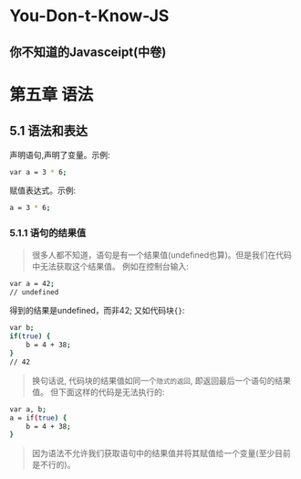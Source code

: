 # You-Don-t-Know-JS
你不知道的Javasceipt(中卷)
-------------------------------
#  第五章 语法
## 5.1  语法和表达
声明语句,声明了变量。示例:
```sh
var a = 3 * 6;
```
赋值表达式。示例:
```sh
a = 3 * 6;
```
### 5.1.1 语句的结果值
> 很多人都不知道，语句是有一个结果值(undefined也算)。但是我们在代码中无法获取这个结果值。
例如在控制台输入:
```sh
var a = 42;
// undefined 
```
得到的结果是undefined，而非42;
又如代码块`{}`:
```sh
var b;
if(true) {
	b = 4 + 38;
}
// 42 
```
> 换句话说, 代码块的结果值如同一个`隐式的返回`, 即返回最后一个语句的结果值。
但下面这样的代码是无法执行的:
```sh
var a, b;
a = if(true) {
	b = 4 + 38;
}
```
> 因为语法不允许我们获取语句中的结果值并将其赋值给一个变量(至少目前是不行的)。

